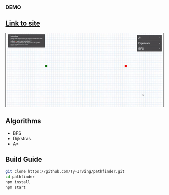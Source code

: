 ### DEMO
## [Link to site](https://ty-irving.com/pathfinding)
![](https://github.com/Ty-Irving/pathfinder/blob/main/pathfinder.gif)

## Algorithms
  - BFS
  - Dijkstras
  - A*
 
## Build Guide
```bash
git clone https://github.com/Ty-Irving/pathfinder.git
cd pathfinder
npm install
npm start
```
